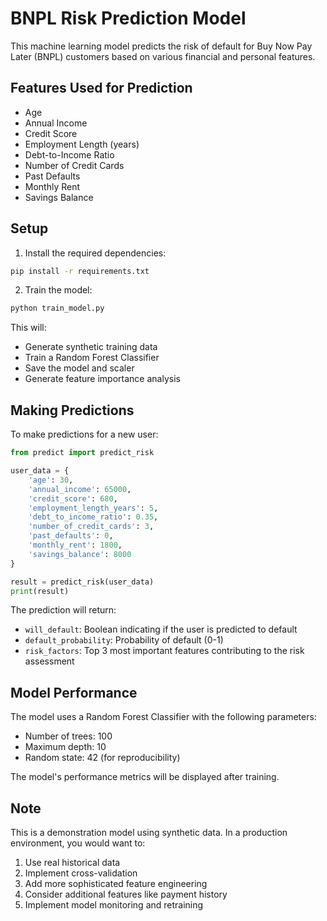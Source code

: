 # BNPL Risk Prediction Model

This machine learning model predicts the risk of default for Buy Now Pay Later (BNPL) customers based on various financial and personal features.

## Features Used for Prediction

- Age
- Annual Income
- Credit Score
- Employment Length (years)
- Debt-to-Income Ratio
- Number of Credit Cards
- Past Defaults
- Monthly Rent
- Savings Balance

## Setup

1. Install the required dependencies:
```bash
pip install -r requirements.txt
```

2. Train the model:
```bash
python train_model.py
```

This will:
- Generate synthetic training data
- Train a Random Forest Classifier
- Save the model and scaler
- Generate feature importance analysis

## Making Predictions

To make predictions for a new user:

```python
from predict import predict_risk

user_data = {
    'age': 30,
    'annual_income': 65000,
    'credit_score': 680,
    'employment_length_years': 5,
    'debt_to_income_ratio': 0.35,
    'number_of_credit_cards': 3,
    'past_defaults': 0,
    'monthly_rent': 1800,
    'savings_balance': 8000
}

result = predict_risk(user_data)
print(result)
```

The prediction will return:
- `will_default`: Boolean indicating if the user is predicted to default
- `default_probability`: Probability of default (0-1)
- `risk_factors`: Top 3 most important features contributing to the risk assessment

## Model Performance

The model uses a Random Forest Classifier with the following parameters:
- Number of trees: 100
- Maximum depth: 10
- Random state: 42 (for reproducibility)

The model's performance metrics will be displayed after training.

## Note

This is a demonstration model using synthetic data. In a production environment, you would want to:
1. Use real historical data
2. Implement cross-validation
3. Add more sophisticated feature engineering
4. Consider additional features like payment history
5. Implement model monitoring and retraining 